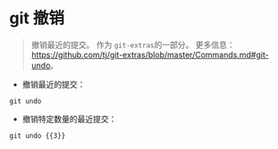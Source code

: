 # git 撤销

> 撤销最近的提交。
> 作为 `git-extras`的一部分。
> 更多信息：<https://github.com/tj/git-extras/blob/master/Commands.md#git-undo>。

- 撤销最近的提交：

`git undo`

- 撤销特定数量的最近提交：

`git undo {{3}}`